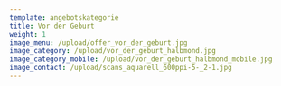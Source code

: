 ```yaml
---
template: angebotskategorie
title: Vor der Geburt
weight: 1
image_menu: /upload/offer_vor_der_geburt.jpg
image_category: /upload/vor_der_geburt_halbmond.jpg
image_category_mobile: /upload/vor_der_geburt_halbmond_mobile.jpg
image_contact: /upload/scans_aquarell_600ppi-5-_2-1.jpg
---
```

